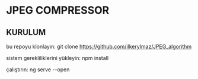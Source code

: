# JPEG COMPRESSOR


## KURULUM

bu repoyu klonlayın: git clone https://github.com/ilkerylmaz/JPEG_algorithm

sistem gerekliliklerini yükleyin: npm install

çalıştırın: ng serve --open

